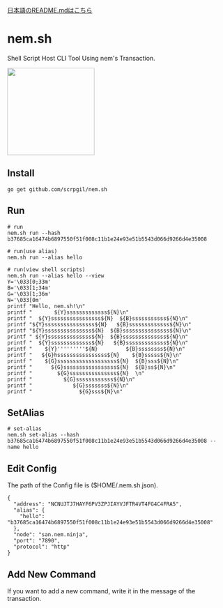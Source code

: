 
[日本語のREADME.mdはこちら](https://github.com/scrpgil/nem.sh/blob/master/README.ja.md)

# nem.sh
Shell Script Host CLI Tool Using nem's Transaction.

<img src="https://i.imgur.com/i5MzBpt.png" data-canonical-src="https://i.imgur.com/i5MzBpt.png" width="200"/>

## Install

```
go get github.com/scrpgil/nem.sh
```

## Run

```
# run
nem.sh run --hash b37685ca16474b6897550f51f008c11b1e24e93e51b5543d066d9266d4e35008

# run(use alias)
nem.sh run --alias hello

# run(view shell scripts)
nem.sh run --alias hello --view
Y='\033[0;33m'
B='\033[1;34m'
G='\033[1;36m'
N='\033[0m'
printf "Hello, nem.sh!\n"
printf "       ${Y}sssssssssssss${N}\n"
printf "  ${Y}ssssssssssssssss${N}  ${B}sssssssssss${N}\n"
printf "${Y}ssssssssssssssss${N}   ${B}sssssssssssss${N}\n"
printf "${Y}sssssssssssssss${N}  ${B}sssssssssssssss${N}\n"
printf " ${Y}ssssssssssssss${N}  ${B}ssssssssssssss${N}\n"
printf "  ${Y}sssssssssssss${N}   ${B}sssssssssssss${N}\n"
printf "    ${Y}'''''''''${N}         ${B}ssssssss${N}\n"
printf "   ${G}hssssssssssssssss${N}    ${B}sssss${N}\n"
printf "    ${G}sssssssssssssssssss${N}  ${B}sss${N}\n"
printf "      ${G}sssssssssssssssss${N}  ${B}ss${N}\n"
printf "        ${G}sssssssssssssss${N}  \n"
printf "          ${G}ssssssssssss${N}\n"
printf "             ${G}sssssss${N}\n"
printf "               ${G}sss${N}\n"
```


## SetAlias

```
# set-alias
nem.sh set-alias --hash b37685ca16474b6897550f51f008c11b1e24e93e51b5543d066d9266d4e35008 --name hello
```

## Edit Config

The path of the Config file is ($HOME/.nem.sh.json).

```
{
  "address": "NCNUJTJ7HAYF6PV3ZPJIAYVJFTR4VT4FG4C4FRA5",
  "alias": {
    "hello": "b37685ca16474b6897550f51f008c11b1e24e93e51b5543d066d9266d4e35008"
  },
  "node": "san.nem.ninja",
  "port": "7890",
  "protocol": "http"
}
```

## Add New Command

If you want to add a new command, write it in the message of the transaction.
